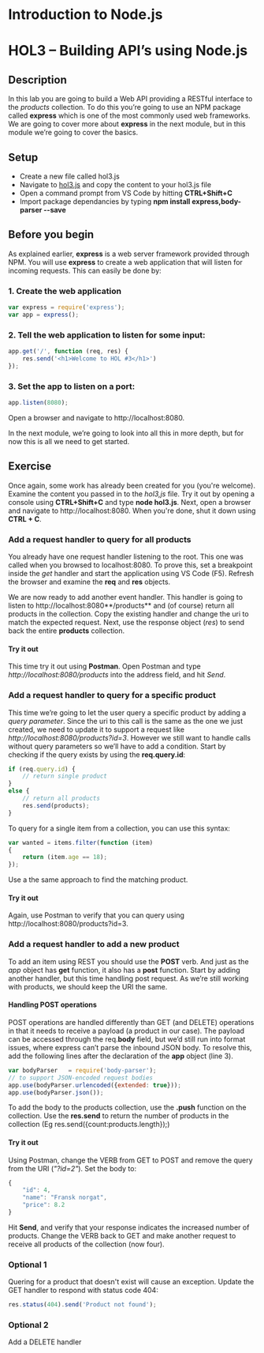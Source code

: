 # Introduction to Node.js
# HOL3 – Building API’s using Node.js
## Description
In this lab you are going to build a Web API providing a RESTful interface to the *products* collection. To do this you’re going to use an NPM package called **express** which is one of the most commonly used web frameworks. We are going to cover more about **express** in the next module, but in this module we’re going to cover the basics.
## Setup
* Create a new file called hol3.js
* Navigate to [hol3.js]( https://github.com/wmmihaa/Introduction-to-Node.js/blob/master/documentation/hol3.js) and copy the content to your hol3.js file
* Open a command prompt from VS Code by hitting **CTRL+Shift+C**
* Import package dependancies by typing **npm install express,body-parser --save**

## Before you begin
As explained earlier, **express** is a web server framework provided through NPM. You will use **express** to create a web application that will listen for incoming requests. This can easily be done by:
### 1.	Create the web application
```js
var express = require('express');
var app = express();
```
### 2.	Tell the web application to listen for some input:
```js
app.get('/', function (req, res) {
    res.send('<h1>Welcome to HOL #3</h1>')
});
```
### 3.	Set the app to listen on a port:
```js
app.listen(8080);
```
Open a browser and navigate to http://localhost:8080.

In the next module, we’re going to look into all this in more depth, but for now this is all we need to get started.

## Exercise
Once again, some work has already been created for you (you're welcome). Examine the content you passed in to the *hol3,js* file. Try it out by opening a console using **CTRL+Shift+C** and type **node hol3.js**. Next, open a browser and navigate to http://localhost:8080.
When you're done, shut it down using **CTRL + C**.

### Add a request handler to query for all products
You already have one request handler listening to the root. This one was called when you browsed to localhost:8080. To prove this, set a breakpoint inside the *get* handler and start the application using VS Code (F5). Refresh the browser and examine the **req** and **res** objects.

We are now ready to add another event handler. This handler is going to listen to http://localhost:8080**/products** and (of course) return all products in the collection. Copy the existing handler and change the uri to match the expected request.
Next, use the response object (*res*) to send back the entire **products** collection.

#### Try it out
This time try it out using **Postman**. Open Postman and type *http://localhost:8080/products* into the address field, and hit *Send*.

### Add a request handler to query for a specific product
This time we’re going to let the user query a specific product by adding a *query parameter*. Since the uri to this call is the same as the one we just created, we need to update it to support a request like *http://localhost:8080/products?id=3*. However we still want to handle calls without query parameters so we’ll have to add a condition.
Start by checking if the query exists by using the **req.query.id**:
```js
if (req.query.id) {
    // return single product
}
else {
    // return all products
    res.send(products);
}
```
To query for a single item from a collection, you can use this syntax:
```js
var wanted = items.filter(function (item)
{
    return (item.age == 18);
});
```
Use a the same approach to find the matching product.

#### Try it out
Again, use Postman to verify that you can query using http://localhost:8080/products?id=3.

### Add a request handler to add a new product
To add an item using REST you should use the **POST** verb. And just as the *app* object has **get** function, it also has a **post** function. 
Start by adding another handler, but this time handling post request. As we’re still working with products, we should keep the URI the same.
#### Handling POST operations
POST operations are handled differently than GET (and DELETE) operations in that it needs to receive a payload (a product in our case). The payload can be accessed through the req.**body** field, but we’d still run into format issues, where express can’t parse the inbound JSON body. To resolve this, add the following lines after the declaration of the **app** object (line 3).

```js
var bodyParser   = require('body-parser');
// to support JSON-encoded request bodies
app.use(bodyParser.urlencoded({extended: true}));
app.use(bodyParser.json());
```
To add the body to the products collection, use the **.push** function on the collection. Use the **res.send** to return the number of products in the collection (Eg res.send({count:products.length});)

#### Try it out
Using Postman, change the VERB from GET to POST and remove the query from the URI (*"?id=2"*). Set the body to:
```js
{
    "id": 4,
    "name": "Fransk norgat",
    "price": 8.2
}
```
Hit **Send**, and verify that your response indicates the increased number of products. Change the VERB back to GET and make another request to receive all products of the collection (now four). 

### Optional 1
Quering for a product that doesn't exist will cause an exception. Update the GET handler to respond with status code 404:
```js
res.status(404).send('Product not found');
```
### Optional 2
Add a DELETE handler 
